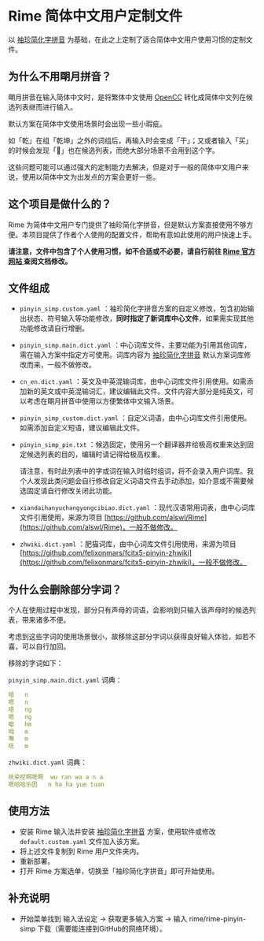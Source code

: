 # Rime 简体中文用户定制文件
以 [袖珍简化字拼音](https://github.com/rime/rime-pinyin-simp) 为基础，在此之上定制了适合简体中文用户使用习惯的定制文件。

## 为什么不用朙月拼音？

朙月拼音在输入简体中文时，是将繁体中文使用 [OpenCC](https://github.com/BYVoid/OpenCC) 转化成简体中文列在候选列表继而进行输入。

默认方案在简体中文使用场景时会出现一些小瑕疵。

如「乾」在组「乾坤」之外的词组后，再输入时会变成「干」；又或者输入「买」的时候会发现「𧹒」也在候选列表，而绝大部分场景不会用到这个字。

这些问题可能可以通过强大的定制能力去解决，但是对于一般的简体中文用户来说，使用以简体中文为出发点的方案会更好一些。

## 这个项目是做什么的？

Rime 为简体中文用户专门提供了袖珍简化字拼音，但是默认方案直接使用不够方便。本项目提供了作者个人使用的配置文件，帮助有意如此使用的用户快速上手。

**请注意，文件中包含了个人使用习惯，如不合适或不必要，请自行前往 [Rime 官方网站 ](https://rime.im/)查阅文档修改。**

## 文件组成

- `pinyin_simp.custom.yaml` ：袖珍简化字拼音方案的自定义修改，包含初始输出状态、符号输入等功能修改，**同时指定了新词库中心文件**，如果需实现其他功能修改请自行增删。

- `pinyin_simp.main.dict.yaml` ：中心词库文件，主要功能为引用其他词库，需在输入方案中指定方可使用。词库内容为 [袖珍简化字拼音](https://github.com/rime/rime-pinyin-simp) 默认方案词库修改而来，一般不做修改。

- `cn_en.dict.yaml` ：英文及中英混输词库，由中心词库文件引用使用。如需添加新的英文或中英混输词汇，建议编辑此文件。文件内容大部分是纯英文，可以考虑在朙月拼音中使用以方便繁体中文输入场景。

- `pinyin_simp_custom.dict.yaml` ：自定义词语，由中心词库文件引用使用。如需添加自定义短语，建议编辑此文件。

- `pinyin_simp_pin.txt` ：候选固定，使用另一个翻译器并给极高权重来达到固定候选列表的目的，编辑时请记得给极高权重。

  请注意，有时此列表中的字或词在输入时临时组词，将不会录入用户词库。我个人发现此类问题会自行修改自定义词语文件去手动添加，如介意或不需要候选固定请自行修改关闭此功能。
  
- `xiandaihanyuchangyongcibiao.dict.yaml` ：现代汉语常用词表，由中心词库文件引用使用，来源为项目 [https://github.com/alswl/Rime](https://github.com/alswl/Rime)，一般不做修改。
  
- ``zhwiki.dict.yaml`` ：肥猫词库，由中心词库文件引用使用，来源为项目 [https://github.com/felixonmars/fcitx5-pinyin-zhwiki](https://github.com/felixonmars/fcitx5-pinyin-zhwiki)，一般不做修改。

## 为什么会删除部分字词？

个人在使用过程中发现，部分只有声母的词语，会影响到只输入该声母时的候选列表，带来诸多不便。

考虑到这些字词的使用场景很小，故移除这部分字词以获得良好输入体验，如若不喜，可以自行加回。

移除的字词如下：

`pinyin_simp.main.dict.yaml` 词典：

```yaml
唔	n	
嗯	n	
唔	ng	
嗯	ng	
噷	hm	
呣	m	
嘸	m	
呒	m	
```

``zhwiki.dict.yaml``  词典：

```yaml
呒染挖啊嗯啊	wu ran wa a n a
嗯哈哈乐团	n ha ha yue tuan
```

## 使用方法

- 安装 Rime 输入法并安装 [袖珍简化字拼音](https://github.com/rime/rime-pinyin-simp) 方案，使用软件或修改 `default.custom.yaml` 文件加入该方案。
- 将上述文件复制到 Rime 用户文件夹内。
- 重新部署。
-  打开 Rime 方案选单，切换至「袖珍简化字拼音」即可开始使用。

## 补充说明

- 开始菜单找到 输入法设定 -> 获取更多输入方案 -> 输入 rime/rime-pinyin-simp 下载（需要能连接到GitHub的网络环境）。
